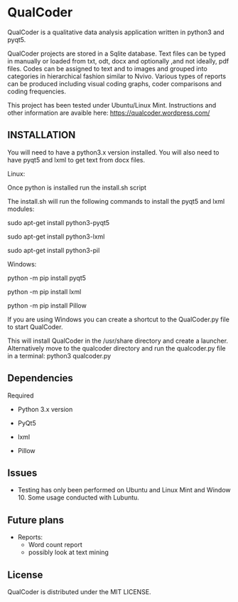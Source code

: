 # QualCoder
QualCoder is a qualitative data analysis application written in python3 and pyqt5.

QualCoder projects are stored in a Sqlite database. Text files can be typed in manually or loaded from txt, odt, docx and optionally ,and not ideally, pdf files. Codes can be assigned to text and to images and grouped into categories in hierarchical fashion similar to Nvivo. Various types of reports can be produced including visual coding graphs, coder comparisons and coding frequencies.

This project has been tested under Ubuntu/Linux Mint.
Instructions and other information are avaible here: https://qualcoder.wordpress.com/

## INSTALLATION
You will need to have a python3.x version installed.
You will also need to have pyqt5 and lxml to get text from docx files.

Linux:

Once python is installed run the install.sh script

The install.sh will run the following commands to install the pyqt5 and lxml modules:

sudo apt-get install python3-pyqt5

sudo apt-get install python3-lxml

sudo apt-get install python3-pil

Windows: 

python -m pip install pyqt5 

python -m pip install lxml

python -m pip install Pillow

If you are using Windows you can create a shortcut to the QualCoder.py file to start QualCoder.


This will install QualCoder in the /usr/share directory and create a launcher. Alternatively move to the qualcoder directory and run the qualcoder.py file in a terminal: python3 qualcoder.py

## Dependencies
Required

* Python 3.x version

* PyQt5

* lxml

* Pillow

## Issues
* Testing has only been performed on Ubuntu and Linux Mint and Window 10. Some usage conducted with Lubuntu.

## Future plans
* Reports:
    * Word count report
    * possibly look at text mining

## License
QualCoder is distributed under the MIT LICENSE.
